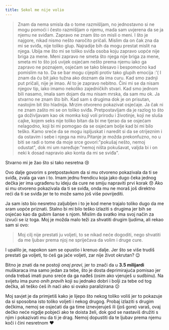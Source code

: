 ```yaml
---
title: Sokol me nije volio
---
```


> Znam da nema smisla da o tome razmišljam, no jednostavno si ne mogu pomoći i često razmišljam o njemu, mada sam uvjerena da se ja njemu ne sviđam. Zapravo ne znam što on misli o meni. I što je najgore, nikad nismo nešto naročito pričali. Mislim da on čak zna da mi se sviđa, nije toliko glup. Najradije bih da mogu prestat mislit na njega. Ubija me što mi se toliko sviđa osoba koju zapravo uopće nije briga za mene. Meni zapravo ne smeta što njega nije briga za mene, smeta mi to što još uvijek osjećam nešto prema njemu iako ga zapravo ne poznajem, osjećam se tako blesavo i bespomoćno kad pomislim na to. Da se bar mogu cijepiti protiv tako glupih emocija :'( I znam da ću bit jako tužna ako doznam da ima curu. Kad smo zadnji put pričali, nije je imao. Al to je zapravo nebitno. Čini mi se da nisam njegov tip, iako imamo nekoliko zajedničkih stvari. Kad smo jednom bili nasamo, imala sam dojam da mu nisam mrska, da sam mu ok. Ja stvarno ne znam što bih. Kad sam s drugima dok je on prisutan, nastojim bit što hladnija. Mrzim otvoreno pokazivat osjećaje. Ja čak ni ne znam zašto mi se on toliko sviđa. Pretpostavljam da je razlog to što ga doživljavam kao ok momka koji voli prirodu i životinje, koji ne sluša cajke, kojem seks nije toliko bitan da bi me tjerao da se osjećam nelagodno, koji bi mi pomogao da se osjećam bolje kad bi mi bilo teško. Kamo sreće da se mogu ispljuskat i naredit si da se otrijeznim i da ostavim i sebe i njega na miru.Pitanje je možda prekonfuzno, no u biti se radi o tome da moje srce govori:"pokušaj nešto, nemoj odustat", dok mi um naređuje:"nemoj ništa pokušavat, valjda bi i on neki k dosad napravio ako konta da mi se sviđa".

Stvarno mi je žao što si tako nesretna :cry:

Ovo dalje govorim s pretpostavkom da si mu otvoreno pokazivala da ti se sviđa, zvala ga van i to. Imam jednu frendicu koja jako dugo čeka jednog dečka jer ima ugrađenu tu ideju da cure ne smiju napraviti prvi korak :disappointed: Ako si mu otvoreno pokazivala da ti se sviđa, onda mu ne moraš još direktno reći da ti se sviđa jer te to može samo još više povrijediti.

Ja sam isto bio nesretno zaljubljen i to je kod mene trajalo toliko dugo da me sram uopće priznati. Stalno bi mi bilo teško izlaziti s drugima jer bih se osjećao kao da gubim šanse s njom. Mislim da svatko ima svoj način za izvući se iz toga. Moj je možda malo teži za shvatiti drugim ljudima, ali rekao sam si ovo:

> Moj cilj nije prestati ju voljeti, to se nikad neće dogoditi, nego shvatiti da me ljubav prema njoj ne spriječava da volim i druge cure.

I upalilo je, napokon sam se opustio i krenuo dalje. Jer što se više trudiš prestati ga voljeti, to ćeš ga jače voljeti, zar nije život okrutan? :wink:

Bitno je znati da ne postoji *onaj pravi*, jer to znači da u **3.5 milijardi** muškaraca ima samo jedan za tebe, što je dosta deprimirajuća pomisao jer onda trebaš imati puno sreće da ga nađeš (osim ako vjeruješ u sudbinu). Na svijetu ima puno *onih pravih* koji su jednako dobri i bolji za tebe od tog dečka, ali teško ćeš ih naći ako si ovako paralizirana :confused:

Moj savjet je da primjetiš kako je lijepo što nekog toliko voliš jer to pokazuje da si sposobna isto toliko voljeti i nekog drugog. Probaj izlaziti s drugim dečkima, nemoj se osjećati da ga time iznevjeruješ ili (još gore) varaš, ovaj dečko neće nigdje pobjeći ako te doista želi, dok god se nastaviš družiti s njim i pokazivati mu da ti je drag. Nemoj dopustiti da te ljubav prema njemu koči i čini nesretnom :heart:
